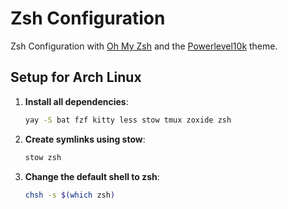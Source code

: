 # Zsh Configuration

Zsh Configuration with [Oh My Zsh](https://github.com/ohmyzsh/ohmyzsh) and the [Powerlevel10k](https://github.com/romkatv/powerlevel10k) theme.

## Setup for Arch Linux

1. **Install all dependencies**:

   ```bash
   yay -S bat fzf kitty less stow tmux zoxide zsh
   ```

2. **Create symlinks using stow**:

   ```bash
   stow zsh
   ```

3. **Change the default shell to zsh**:

   ```bash
   chsh -s $(which zsh)
   ```
